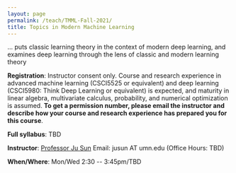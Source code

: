 ```yaml
---
layout: page
permalink: /teach/TMML-Fall-2021/
title: Topics in Modern Machine Learning
---
```

... puts classic learning theory in the context of modern deep learning, and examines deep learning through the lens of classic and modern learning theory

**Registration**: Instructor consent only. Course and research experience in advanced machine learning (CSCI5525 or equivalent) and deep learning (CSCI5980: Think Deep Learning or equivalent) is expected, and maturity in linear algebra, multivariate calculus, probability, and numerical optimization is assumed. **To get a permission number, please email the instructor and describe how your course and research experience has prepared you for this course**.

**Full syllabus**: TBD

**Instructor**: [Professor Ju Sun](https://sunju.org/)  Email: jusun AT umn.edu   (Office Hours: TBD)

**When/Where**: Mon/Wed 2:30 -- 3:45pm/TBD
